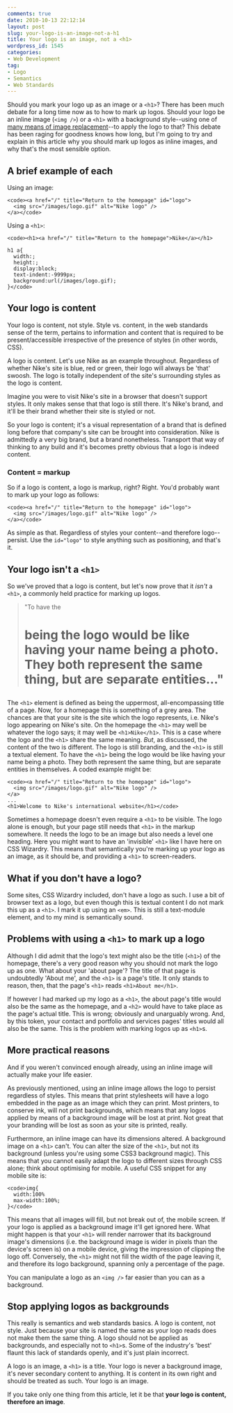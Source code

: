 ```yaml
---
comments: true
date: 2010-10-13 22:12:14
layout: post
slug: your-logo-is-an-image-not-a-h1
title: Your logo is an image, not a <h1>
wordpress_id: 1545
categories:
- Web Development
tag:
- Logo
- Semantics
- Web Standards
---
```


Should you mark your logo up as an image or a `<h1>`? There has been much debate for a long time now as to how to mark up logos. Should your logo be an inline image (`<img />`) or a `<h1>` with a background style--using one of [many means of image replacement](http://www.mezzoblue.com/tests/revised-image-replacement/)--to apply the logo to that? This debate has been raging for goodness knows how long, but I'm going to try and explain in this article why you should mark up logos as inline images, and why that's the most sensible option.







## A brief example of each



Using an image:

    
    <code><a href="/" title="Return to the homepage" id="logo">
      <img src="/images/logo.gif" alt="Nike logo" />
    </a></code>



Using a `<h1>`:

    
    <code><h1><a href="/" title="Return to the homepage">Nike</a></h1>
    
    h1 a{
      width:;
      height:;
      display:block;
      text-indent:-9999px;
      background:url(/images/logo.gif);
    }</code>





## Your logo is content



Your logo is content, not style. Style vs. content, in the web standards sense of the term, pertains to information and content that is required to be present/accessible irrespective of the presence of styles (in other words, CSS).

A logo is content. Let's use Nike as an example throughout. Regardless of whether Nike's site is blue, red or green, their logo will always be 'that' swoosh. The logo is totally independent of the site's surrounding styles as the logo is content.

Imagine you were to visit Nike's site in a browser that doesn't support styles. It only makes sense that that logo is still there. It's Nike's brand, and it'll be their brand whether their site is styled or not.

So your logo is content; it's a visual representation of a brand that is defined long before that company's site can be brought into consideration. Nike is admittedly a very big brand, but a brand nonetheless. Transport that way of thinking to any build and it's becomes pretty obvious that a logo is indeed content.



### Content = markup



So if a logo is content, a logo is markup, right? Right. You'd probably want to mark up your logo as follows:


    
    <code><a href="/" title="Return to the homepage" id="logo">
      <img src="/images/logo.gif" alt="Nike logo" />
    </a></code>



As simple as that. Regardless of styles your content--and therefore logo--persist. Use the `id="logo"` to style anything such as positioning, and that's it.



## Your logo isn't a `<h1>`



So we've proved that a logo is content, but let's now prove that it _isn't_ a `<h1>`, a commonly held practice for marking up logos.



> "To have the <h1> being the logo would be like having your name being a photo. They both represent the same thing, but are separate entities..."



The `<h1>` element is defined as being the uppermost, all-encompassing title of a page. Now, for a homepage this is something of a grey area. The chances are that your site is the site which the logo represents, i.e. Nike's logo appearing on Nike's site. On the homepage the `<h1>` may well be whatever the logo says; it may well be `<h1>Nike</h1>`. This is a case where the logo and the `<h1>` share the same meaning. _But_, as discussed, the content of the two is different. The logo is still branding, and the `<h1>` is still a textual element. To have the `<h1>` being the logo would be like having your name being a photo. They both represent the same thing, but are separate entities in themselves. A coded example might be:


    
    <code><a href="/" title="Return to the homepage" id="logo">
      <img src="/images/logo.gif" alt="Nike logo" />
    </a>
    ...
    <h1>Welcome to Nike's international website</h1></code>



Sometimes a homepage doesn't even require a `<h1>` to be visible. The logo alone is enough, but your page still needs that `<h1>` in the markup somewhere. It needs the logo to be an image but also needs a level one heading. Here you might want to have an 'invisible' `<h1>` like I have here on CSS Wizardry. This means that semantically you're marking up your logo as an image, as it should be, and providing a `<h1>` to screen-readers.



## What if you don't have a logo?



Some sites, CSS Wizardry included, don't have a logo as such. I use a bit of browser text as a logo, but even though this is textual content I do not mark this up as a `<h1>`. I mark it up using an `<em>`. This is still a text-module element, and to my mind is semantically sound.



## Problems with using a `<h1>` to mark up a logo



Although I did admit that the logo's text might also be the title (`<h1>`) of the homepage, there's a very good reason why you should not mark the logo up as one. What about your 'about page'? The title of that page is undoubtedly 'About me', and the `<h1>` is a page's title. It only stands to reason, then, that the page's `<h1>` reads `<h1>About me</h1>`.

If however I had marked up my logo as a `<h1>`, the about page's title would also be the same as the homepage, and a `<h2>` would have to take place as the page's actual title. This is wrong; obviously and unarguably wrong. And, by this token, your contact and portfolio and services pages' titles would all also be the same. This is the problem with marking logos up as `<h1>`s.



## More practical reasons



And if you weren't convinced enough already, using an inline image will actually make your life easier.

As previously mentioned, using an inline image allows  the logo to persist regardless of styles. This means that print stylesheets will have a logo embedded in the page as an image which they can print. Most printers, to conserve ink, will not print backgrounds, which means that any logos applied by means of a background image will be lost at print. Not great that your branding will be lost as soon as your site is printed, really.

Furthermore, an inline image can have its dimensions altered. A background image on a `<h1>` can't. You can alter the size of the `<h1>`, but not its background (unless you're using some CSS3 background magic). This means that you cannot easily adapt the logo to different sizes through CSS alone; think about optimising for mobile. A useful CSS snippet for any mobile site is:


    
    <code>img{
      width:100%
      max-width:100%;
    }</code>



This means that all images will fill, but not break out of, the mobile screen. If your logo is applied as a background image it'll get ignored here. What might happen is that your `<h1>` will render narrower that its background image's dimensions (i.e. the background image is wider in pixels than the device's screen is) on a mobile device, giving the impression of clipping the logo off. Conversely, the `<h1>` might not fill the width of the page leaving it, and therefore its logo background, spanning only a percentage of the page.

You can manipulate a logo as an `<img />` far easier than you can as a background.



## Stop applying logos as backgrounds



This really is semantics and web standards basics. A logo is content, not style. Just because your site is named the same as your logo reads does not make them the same thing. A logo should not be applied as backgrounds, and especially not to `<h1>`s. Some of the industry's 'best' flaunt this lack of standards openly, and it's just plain incorrect.

A logo is an image, a `<h1>` is a title. Your logo is never a background image, it's never secondary content to anything. It is content in its own right and should be treated as such. Your logo is an image.

If you take only one thing from this article, let it be that **your logo is content, therefore an image**.
